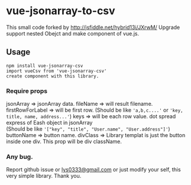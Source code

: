# vue-jsonarray-to-csv

This small code forked by http://jsfiddle.net/hybrid13i/JXrwM/
Upgrade support nested Obejct and make component of vue.js.

## Usage
    npm install vue-jsonarray-csv
    import vueCsv from 'vue-jsonarray-csv'
    create component with this library.

### Require props
jsonArray => jsonArray data.
fileName => will result filename.
firstRowForLabel => will be first row. (Should be like `'a,b,c....'` or `'key, title, name, address...'`)
keys => will be each row value. dot spread express of Eash object in jsonArray  
(Should be like `'["key", "title", "User.name", "User.address"]'`)
buttonName => button name.
divClass => Library templat is just the button inside one div. This prop will be div className.


### Any bug.
Report github issue or lys0333@gmail.com or just modify your self, this very simple library.
Thank you.
